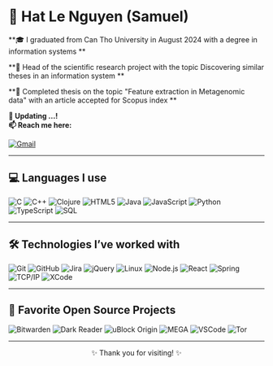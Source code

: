 # 👋 Hat Le Nguyen (Samuel)

**🎓 I graduated from Can Tho University in August 2024 with a degree in information systems **  

**🧪 Head of the scientific research project with the topic Discovering similar theses in an information system ** 

**🧪 Completed thesis on the topic "Feature extraction in Metagenomic data" with an article accepted for Scopus index **  

**💬 Updating ...!**  
**📫 Reach me here:**


[![Gmail](https://img.shields.io/badge/-GMAIL-D14836?style=for-the-badge&logo=gmail&logoColor=white)](mailto:lnhhat13579@gmail.com)


---

## 💻 Languages I use

![C](https://img.shields.io/badge/-C-000000?style=flat&logo=c)
![C++](https://img.shields.io/badge/-C++-000000?style=flat&logo=c%2B%2B)
![Clojure](https://img.shields.io/badge/-Clojure-000000?style=flat&logo=clojure)
![HTML5](https://img.shields.io/badge/-HTML5-000000?style=flat&logo=html5)
![Java](https://img.shields.io/badge/-Java-000000?style=flat&logo=java)
![JavaScript](https://img.shields.io/badge/-JavaScript-000000?style=flat&logo=javascript)
![Python](https://img.shields.io/badge/-Python-000000?style=flat&logo=python)
![TypeScript](https://img.shields.io/badge/-TypeScript-000000?style=flat&logo=typescript)
![SQL](https://img.shields.io/badge/-SQL-000000?style=flat&logo=postgresql)

---

## 🛠️ Technologies I’ve worked with

![Git](https://img.shields.io/badge/-Git-222222?style=flat&logo=git&logoColor=F05032)
![GitHub](https://img.shields.io/badge/-GitHub-222222?style=flat&logo=github&logoColor=181717)
![Jira](https://img.shields.io/badge/-Jira-222222?style=flat&logo=jira-software&logoColor=0052CC)
![jQuery](https://img.shields.io/badge/-jQuery-222222?style=flat&logo=jQuery&logoColor=0769AD)
![Linux](https://img.shields.io/badge/-Linux-222222?style=flat&logo=linux&logoColor=FCC624)
![Node.js](https://img.shields.io/badge/-Node.js-222222?style=flat&logo=node.js&logoColor=339933)
![React](https://img.shields.io/badge/-React-222222?style=flat&logo=React&logoColor=61DAFB)
![Spring](https://img.shields.io/badge/-Spring-222222?style=flat&logo=spring&logoColor=6DB33F)
![TCP/IP](https://img.shields.io/badge/-TCP/IP-222222?style=flat&logo=cisco&logoColor=white)
![XCode](https://img.shields.io/badge/-XCode-222222?style=flat&logo=XCode&logoColor=1575F9)

---

## 💚 Favorite Open Source Projects

![Bitwarden](https://img.shields.io/badge/-Bitwarden-444444?style=flat&logo=bitwarden&logoColor=175DDC)
![Dark Reader](https://img.shields.io/badge/-Dark%20Reader-444444?style=flat&logo=Dark-Reader&logoColor=2f7485)
![uBlock Origin](https://img.shields.io/badge/-uBlock%20Origin-444444?style=flat&logo=UBlock-Origin&logoColor=800000)
![MEGA](https://img.shields.io/badge/-MEGA-444444?style=flat&logo=mega&logoColor=D9272E)
![VSCode](https://img.shields.io/badge/-VSCode-444444?style=flat&logo=visual-studio-code&logoColor=007ACC)
![Tor](https://img.shields.io/badge/-Tor-444444?style=flat&logo=tor&logoColor=7E4798)

---

<p align="center">✨ Thank you for visiting! ✨</p>
